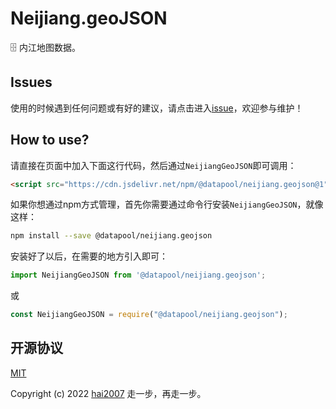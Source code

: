 # Neijiang.geoJSON
🗄️ 内江地图数据。

## Issues
使用的时候遇到任何问题或有好的建议，请点击进入[issue](https://github.com/hai2007/datapool/issues)，欢迎参与维护！

## How to use?

请直接在页面中加入下面这行代码，然后通过```NeijiangGeoJSON```即可调用：

```html
<script src="https://cdn.jsdelivr.net/npm/@datapool/neijiang.geojson@1"></script>
```

如果你想通过npm方式管理，首先你需要通过命令行安装``````NeijiangGeoJSON``````，就像这样：

```bash
npm install --save @datapool/neijiang.geojson
```

安装好了以后，在需要的地方引入即可：

```js
import NeijiangGeoJSON from '@datapool/neijiang.geojson';
```

或

```js
const NeijiangGeoJSON = require("@datapool/neijiang.geojson");
```

开源协议
---------------------------------------
[MIT](https://github.com/hai2007/datapool/blob/master/LICENSE)

Copyright (c) 2022 [hai2007](https://hai2007.gitee.io/sweethome/) 走一步，再走一步。
